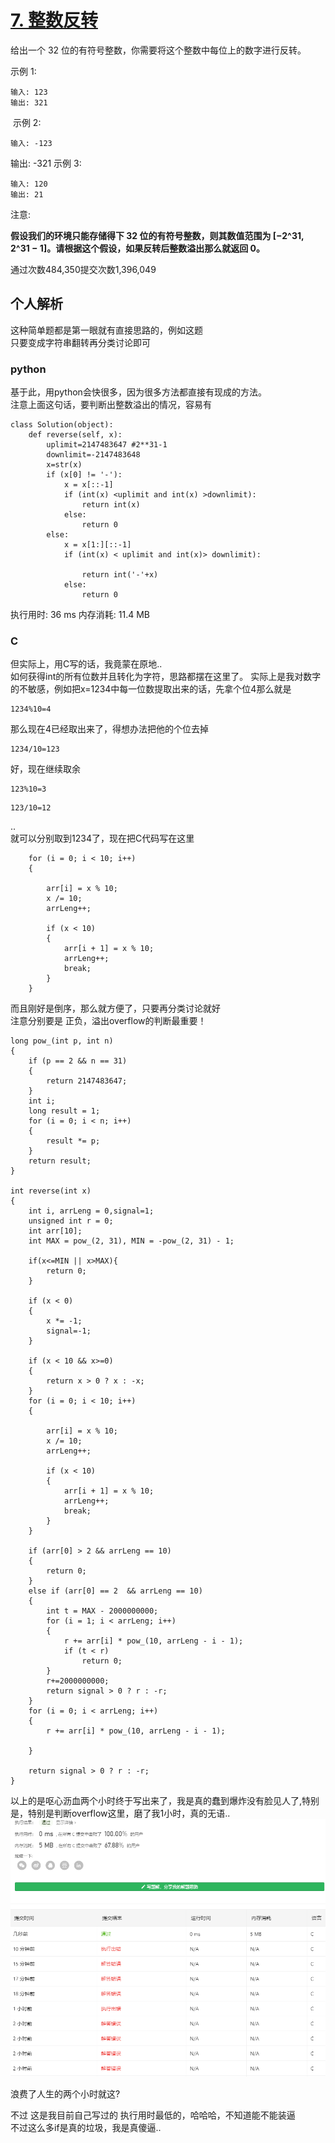 # [7. 整数反转](https://leetcode-cn.com/problems/reverse-integer/)
给出一个 32 位的有符号整数，你需要将这个整数中每位上的数字进行反转。

示例 1:
```
输入: 123
输出: 321
```
 示例 2:
```
输入: -123
```
输出: -321
示例 3:
```
输入: 120
输出: 21
```
注意:

__假设我们的环境只能存储得下 32 位的有符号整数，则其数值范围为 [−2^31,  2^31 − 1]。请根据这个假设，如果反转后整数溢出那么就返回 0。__

通过次数484,350提交次数1,396,049

## 个人解析
这种简单题都是第一眼就有直接思路的，例如这题  
只要变成字符串翻转再分类讨论即可  
### python
基于此，用python会快很多，因为很多方法都直接有现成的方法。  
注意上面这句话，要判断出整数溢出的情况，容易有
```
class Solution(object):
    def reverse(self, x):
        uplimit=2147483647 #2**31-1
        downlimit=-2147483648
        x=str(x)
        if (x[0] != '-'):
            x = x[::-1]
            if (int(x) <uplimit and int(x) >downlimit):
                return int(x)
            else:
                return 0
        else:
            x = x[1:][::-1]
            if (int(x) < uplimit and int(x)> downlimit):
                
                return int('-'+x)
            else:
                return 0
```
执行用时: 36 ms
内存消耗: 11.4 MB
### C
但实际上，用C写的话，我竟蒙在原地..  
如何获得int的所有位数并且转化为字符，思路都摆在这里了。
实际上是我对数字的不敏感，例如把x=1234中每一位数提取出来的话，先拿个位4那么就是  
```
1234%10=4
```
那么现在4已经取出来了，得想办法把他的个位去掉
```
1234/10=123
```
好，现在继续取余
```
123%10=3
```
```
123/10=12
```
..  
就可以分别取到1234了，现在把C代码写在这里
```
    for (i = 0; i < 10; i++)
    {

        arr[i] = x % 10;
        x /= 10;
        arrLeng++;
        
        if (x < 10)
        {
            arr[i + 1] = x % 10;
            arrLeng++;
            break;
        }
    }
```
而且刚好是倒序，那么就方便了，只要再分类讨论就好  
注意分别要是  正负，溢出overflow的判断最重要！
```
long pow_(int p, int n)
{
    if (p == 2 && n == 31)
    {
        return 2147483647;
    }
    int i;
    long result = 1;
    for (i = 0; i < n; i++)
    {
        result *= p;
    }
    return result;
}

int reverse(int x)
{
    int i, arrLeng = 0,signal=1;
    unsigned int r = 0;
    int arr[10];
    int MAX = pow_(2, 31), MIN = -pow_(2, 31) - 1;

    if(x<=MIN || x>MAX){
        return 0;
    }

    if (x < 0)
    {
        x *= -1;
        signal=-1;
    }

    if (x < 10 && x>=0)
    {
        return x > 0 ? x : -x;
    }
    for (i = 0; i < 10; i++)
    {

        arr[i] = x % 10;
        x /= 10;
        arrLeng++;
        
        if (x < 10)
        {
            arr[i + 1] = x % 10;
            arrLeng++;
            break;
        }
    }

    if (arr[0] > 2 && arrLeng == 10)
    {
        return 0;
    }
    else if (arr[0] == 2  && arrLeng == 10)
    {
        int t = MAX - 2000000000;
        for (i = 1; i < arrLeng; i++)
        {
            r += arr[i] * pow_(10, arrLeng - i - 1);
            if (t < r)
                return 0;
        }
        r+=2000000000;
        return signal > 0 ? r : -r;
    }
    for (i = 0; i < arrLeng; i++)
    {
        r += arr[i] * pow_(10, arrLeng - i - 1);
        
    }

    return signal > 0 ? r : -r;
}
```

以上的是呕心沥血两个小时终于写出来了，我是真的蠢到爆炸没有脸见人了,特别是，特别是判断overflow这里，磨了我1小时，真的无语..  
![img](img/c.png)  

浪费了人生的两个小时就这?

不过  这是我目前自己写过的 执行用时最低的，哈哈哈，不知道能不能装逼  
不过这么多if是真的垃圾，我是真傻逼..  